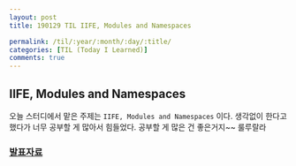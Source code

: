 ```yaml
---
layout: post
title: 190129 TIL IIFE, Modules and Namespaces

permalink: /til/:year/:month/:day/:title/
categories: [TIL (Today I Learned)]
comments: true
---
```


## **IIFE, Modules and Namespaces**

오늘 스터디에서 맡은 주제는 `IIFE, Modules and Namespaces` 이다. 생각없이 한다고 했다가 너무 공부할 게 많아서 힘들었다. 공부할 게 많은 건 좋은거지~~ 룰루랄라  

### [발표자료](https://github.com/childrenOfCrong/33-js-concepts/blob/master/Soom/IIFE_0129.md)
